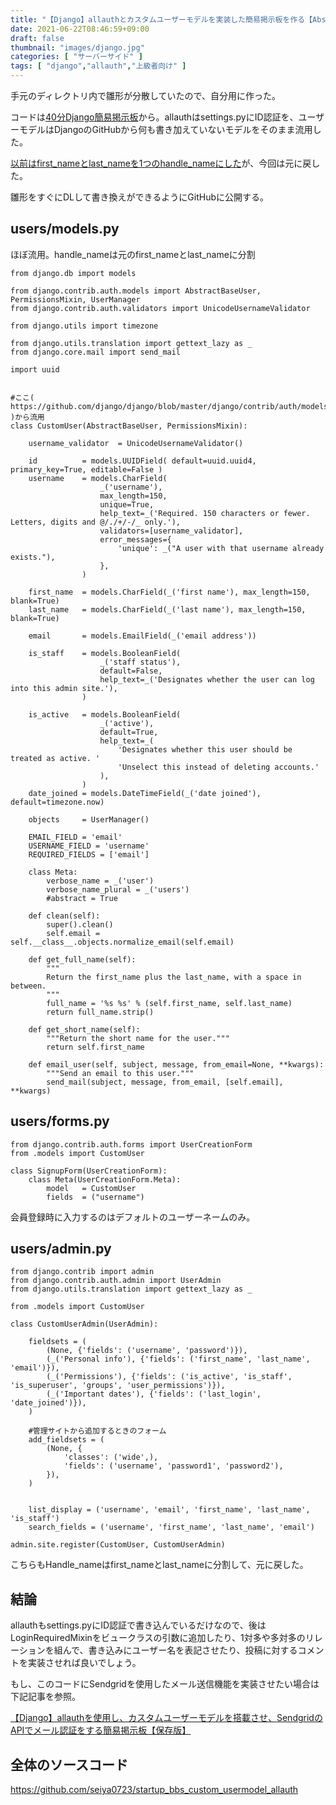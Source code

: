 ```yaml
---
title: "【Django】allauthとカスタムユーザーモデルを実装した簡易掲示板を作る【AbstrastBaseUser】"
date: 2021-06-22T08:46:59+09:00
draft: false
thumbnail: "images/django.jpg"
categories: [ "サーバーサイド" ]
tags: [ "django","allauth","上級者向け" ]
---
```


手元のディレクトリ内で雛形が分散していたので、自分用に作った。

コードは[40分Django簡易掲示板](/post/startup-django/)から。allauthはsettings.pyにID認証を、ユーザーモデルはDjangoのGitHubから何も書き加えていないモデルをそのまま流用した。

[以前はfirst_nameとlast_nameを1つのhandle_nameにした](/post/django-custom-user-model-uuid/)が、今回は元に戻した。


雛形をすぐにDLして書き換えができるようにGitHubに公開する。

## users/models.py

ほぼ流用。handle_nameは元のfirst_nameとlast_nameに分割


    from django.db import models
    
    from django.contrib.auth.models import AbstractBaseUser, PermissionsMixin, UserManager
    from django.contrib.auth.validators import UnicodeUsernameValidator
    
    from django.utils import timezone
    
    from django.utils.translation import gettext_lazy as _
    from django.core.mail import send_mail
    
    import uuid
    
    
    #ここ( https://github.com/django/django/blob/master/django/contrib/auth/models.py#L321 )から流用
    class CustomUser(AbstractBaseUser, PermissionsMixin):
    
        username_validator  = UnicodeUsernameValidator()
    
        id          = models.UUIDField( default=uuid.uuid4, primary_key=True, editable=False )
        username    = models.CharField(
                        _('username'),
                        max_length=150,
                        unique=True,
                        help_text=_('Required. 150 characters or fewer. Letters, digits and @/./+/-/_ only.'),
                        validators=[username_validator],
                        error_messages={
                            'unique': _("A user with that username already exists."),
                        },
                    )
    
        first_name  = models.CharField(_('first name'), max_length=150, blank=True)
        last_name   = models.CharField(_('last name'), max_length=150, blank=True)
    
        email       = models.EmailField(_('email address'))
    
        is_staff    = models.BooleanField(
                        _('staff status'),
                        default=False,
                        help_text=_('Designates whether the user can log into this admin site.'),
                    )
    
        is_active   = models.BooleanField(
                        _('active'),
                        default=True,
                        help_text=_(
                            'Designates whether this user should be treated as active. '
                            'Unselect this instead of deleting accounts.'
                        ),
                    )
        date_joined = models.DateTimeField(_('date joined'), default=timezone.now)
    
        objects     = UserManager()
    
        EMAIL_FIELD = 'email'
        USERNAME_FIELD = 'username'
        REQUIRED_FIELDS = ['email']
    
        class Meta:
            verbose_name = _('user')
            verbose_name_plural = _('users')
            #abstract = True
    
        def clean(self):
            super().clean()
            self.email = self.__class__.objects.normalize_email(self.email)
    
        def get_full_name(self):
            """
            Return the first_name plus the last_name, with a space in between.
            """
            full_name = '%s %s' % (self.first_name, self.last_name)
            return full_name.strip()
    
        def get_short_name(self):
            """Return the short name for the user."""
            return self.first_name
    
        def email_user(self, subject, message, from_email=None, **kwargs):
            """Send an email to this user."""
            send_mail(subject, message, from_email, [self.email], **kwargs)


## users/forms.py

    from django.contrib.auth.forms import UserCreationForm
    from .models import CustomUser
    
    class SignupForm(UserCreationForm):
        class Meta(UserCreationForm.Meta):
            model   = CustomUser
            fields  = ("username")
    
会員登録時に入力するのはデフォルトのユーザーネームのみ。



## users/admin.py

    from django.contrib import admin
    from django.contrib.auth.admin import UserAdmin
    from django.utils.translation import gettext_lazy as _
    
    from .models import CustomUser
    
    class CustomUserAdmin(UserAdmin):
    
        fieldsets = (
            (None, {'fields': ('username', 'password')}),
            (_('Personal info'), {'fields': ('first_name', 'last_name', 'email')}),
            (_('Permissions'), {'fields': ('is_active', 'is_staff', 'is_superuser', 'groups', 'user_permissions')}),
            (_('Important dates'), {'fields': ('last_login', 'date_joined')}),
        )
    
        #管理サイトから追加するときのフォーム
        add_fieldsets = (
            (None, {
                'classes': ('wide',),
                'fields': ('username', 'password1', 'password2'),
            }),
        )
    
    
        list_display = ('username', 'email', 'first_name', 'last_name', 'is_staff')
        search_fields = ('username', 'first_name', 'last_name', 'email')
    
    admin.site.register(CustomUser, CustomUserAdmin)
    

こちらもHandle_nameはfirst_nameとlast_nameに分割して、元に戻した。

## 結論

allauthもsettings.pyにID認証で書き込んでいるだけなので、後はLoginRequiredMixinをビュークラスの引数に追加したり、1対多や多対多のリレーションを組んで、書き込みにユーザー名を表記させたり、投稿に対するコメントを実装させれば良いでしょう。

もし、このコードにSendgridを使用したメール送信機能を実装させたい場合は下記記事を参照。

[【Django】allauthを使用し、カスタムユーザーモデルを搭載させ、SendgridのAPIでメール認証をする簡易掲示板【保存版】](/post/django-allauth-custom-user-model-sendgrid/)


## 全体のソースコード

https://github.com/seiya0723/startup_bbs_custom_usermodel_allauth




